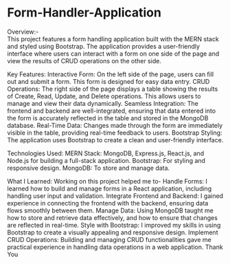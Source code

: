 # Form-Handler-Application

Overview:-     
This project features a form handling application built with the MERN stack and styled using Bootstrap. The application provides a user-friendly interface where users can interact with a form on one side of the page and view the results of CRUD operations on the other side.

Key Features:
Interactive Form: On the left side of the page, users can fill out and submit a form. This form is designed for easy data entry.
CRUD Operations: The right side of the page displays a table showing the results of Create, Read, Update, and Delete operations. This allows users to manage and view their data dynamically.
Seamless Integration: The frontend and backend are well-integrated, ensuring that data entered into the form is accurately reflected in the table and stored in the MongoDB database.
Real-Time Data: Changes made through the form are immediately visible in the table, providing real-time feedback to users.
Bootstrap Styling: The application uses Bootstrap to create a clean and user-friendly interface.

Technologies Used:
MERN Stack: MongoDB, Express.js, React.js, and Node.js for building a full-stack application.
Bootstrap: For styling and responsive design.
MongoDB: To store and manage data.

What I Learned:
Working on this project helped me to-
Handle Forms: I learned how to build and manage forms in a React application, including handling user input and validation.
Integrate Frontend and Backend: I gained experience in connecting the frontend with the backend, ensuring data flows smoothly between them.
Manage Data: Using MongoDB taught me how to store and retrieve data effectively, and how to ensure that changes are reflected in real-time.
Style with Bootstrap: I improved my skills in using Bootstrap to create a visually appealing and responsive design.
Implement CRUD Operations: Building and managing CRUD functionalities gave me practical experience in handling data operations in a web application. 
Thank You
